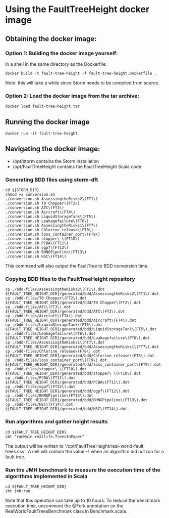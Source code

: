 # Using the FaultTreeHeight docker image

## Obtaining the docker image:
### Option 1: Building the docker image yourself:
In a shell in the same directory as the Dockerfile:
```shell
docker build -t fault-tree-height -f fault-tree-height.Dockerfile .
```
Note: this will take a while since Storm needs to be compiled from source.
### Option 2: Load the docker image from the tar archive:
```shell
docker load fault-tree-height.tar 
```

## Running the docker image
```shell
docker run -it fault-tree-height
```

## Navigating the docker image:
- /opt/storm contains the Storm installation
- /opt/FaultTreeHeight contains the FaultTreeHeight Scala code

### Generating BDD files using storm-dft
```shell
cd ${STORM_DIR}
chmod +x conversion.sh
./conversion.sh AssessingtheRisks2\(FT1\)
./conversion.sh T0 Chopper\(FT2\)
./conversion.sh ATC\(FT3\)
./conversion.sh Aircraft\(FT4\)
./conversion.sh LiquidStorageTank\(FT5\)
./conversion.sh Leakagefailure\(FT6\)
./conversion.sh AssessingtheRisks1\(FT7\)
./conversion.sh Chlorine_release\(FT8\)
./conversion.sh loss_container_port\(FT9\)
./conversion.sh stopper\ \(FT10\)
./conversion.sh PCBA\(FT11\)
./conversion.sh ogpf\(FT12\)
./conversion.sh BHNGPipeline\(FT13\)
./conversion.sh HSC\(FT14\)
```
This command will also output the FaultTree to BDD conversion time.

### Copying BDD files to the FaultTreeHeight repository
```shell
cp ./bdd-files/AssessingtheRisks2\(FT1\).dot ${FAULT_TREE_HEIGHT_DIR}/generated/bdd/AssessingtheRisks2\(FT1\).dot
cp ./bdd-files/T0 Chopper\(FT2\).dot ${FAULT_TREE_HEIGHT_DIR}/generated/bdd/T0 Chopper\(FT2\).dot
cp ./bdd-files/ATC\(FT3\).dot ${FAULT_TREE_HEIGHT_DIR}/generated/bdd/ATC\(FT3\).dot
cp ./bdd-files/Aircraft\(FT4\).dot ${FAULT_TREE_HEIGHT_DIR}/generated/bdd/Aircraft\(FT4\).dot
cp ./bdd-files/LiquidStorageTank\(FT5\).dot ${FAULT_TREE_HEIGHT_DIR}/generated/bdd/LiquidStorageTank\(FT5\).dot
cp ./bdd-files/Leakagefailure\(FT6\).dot ${FAULT_TREE_HEIGHT_DIR}/generated/bdd/Leakagefailure\(FT6\).dot
cp ./bdd-files/AssessingtheRisks1\(FT7\).dot ${FAULT_TREE_HEIGHT_DIR}/generated/bdd/AssessingtheRisks1\(FT7\).dot
cp ./bdd-files/Chlorine_release\(FT8\).dot ${FAULT_TREE_HEIGHT_DIR}/generated/bdd/Chlorine_release\(FT8\).dot
cp ./bdd-files/loss_container_port\(FT9\).dot ${FAULT_TREE_HEIGHT_DIR}/generated/bdd/loss_container_port\(FT9\).dot
cp ./bdd-files/stopper\ \(FT10\).dot ${FAULT_TREE_HEIGHT_DIR}/generated/bdd/stopper\ \(FT10\).dot
cp ./bdd-files/PCBA\(FT11\).dot ${FAULT_TREE_HEIGHT_DIR}/generated/bdd/PCBA\(FT11\).dot
cp ./bdd-files/ogpf\(FT12\).dot ${FAULT_TREE_HEIGHT_DIR}/generated/bdd/ogpf\(FT12\).dot
cp ./bdd-files/BHNGPipeline\(FT13\).dot ${FAULT_TREE_HEIGHT_DIR}/generated/bdd/BHNGPipeline\(FT13\).dot
cp ./bdd-files/HSC\(FT14\).dot ${FAULT_TREE_HEIGHT_DIR}/generated/bdd/HSC\(FT14\).dot
```

### Run algorithms and gather height results
```shell
cd ${FAULT_TREE_HEIGHT_DIR}
sbt "runMain reallife.TreesInPaper"
```
The output will be written to '/opt/FaultTreeHeight/real-world-fault trees.csv'.
A cell will contain the value -1 when an algorithm did not run for a fault tree.

### Run the JMH benchmark to measure the execution time of the algorithms implemented in Scala
```shell
cd ${FAULT_TREE_HEIGHT_DIR}
sbt jmh:run
```
Note that this operation can take up to 10 hours.
To reduce the benchmark execution time, uncomment the @Fork annotation on the RealWorldFaultTreesBenchmark class in Benchmark.scala.
